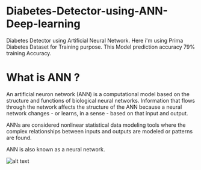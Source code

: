 # Diabetes-Detector-using-ANN-Deep-learning

Diabetes Detector using Artificial Neural Network. Here i'm using Prima Diabetes Dataset for Training purpose.
This Model prediction accuracy 79% training Accuracy.

# What is ANN ?

An artificial neuron network (ANN) is a computational model based on the structure and functions of biological neural networks. Information that flows through the network affects the structure of the ANN because a neural network changes - or learns, in a sense - based on that input and output.

ANNs are considered nonlinear statistical data modeling tools where the complex relationships between inputs and outputs are modeled or patterns are found.

ANN is also known as a neural network.

![alt text](https://www.google.com/url?sa=i&source=imgres&cd=&cad=rja&uact=8&ved=2ahUKEwiB-6ieiKngAhUbiHAKHdAqA9EQjRx6BAgBEAU&url=https%3A%2F%2Fen.wikipedia.org%2Fwiki%2FArtificial_neural_network&psig=AOvVaw0aRCoSUl3oYsKCY1mEPGt5&ust=1549609731378103)
